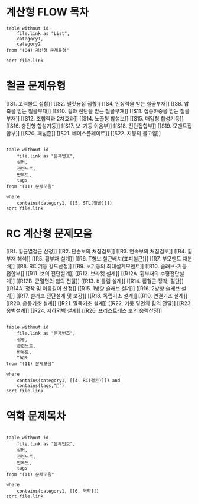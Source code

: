# 계산형 FLOW 목차
```dataview
table without id
	file.link as "List",
	category1,
	category2
from "(04) 계산형 문제유형"

sort file.link

```


# 철골 문제유형 

[[S1. 고력볼트 접합]]
[[S2. 필릿용접 접합]]
[[S4. 인장력을 받는 철골부재]]
[[S8. 압축을 받는 철골부재]]
[[S10. 휨과 전단을 받는 철골부재]]
[[S11. 집중하중을 받는 철골부재]]
[[S12. 조합력과 2차효과]]
[[S14. 노출형 합성보]]
[[S15. 매입형 합성기둥]]
[[S16. 충전형 합성기둥]]
[[S17. 보-기둥 이음부]]
[[S18. 전단접합부]]
[[S19. 모멘트접합부]]
[[S20. 패널존]]
[[S21. 베이스플레이트]]
[[S22. 지붕의 물고임]]

```dataview

table without id
	file.link as "문제번호",
	설명,
	관련노트,
	반복도,
	tags
from "(11) 문제모음"

where
	contains(category1, [[5. STL(철골)]])
sort file.link

```
# RC 계산형 문제모음
[[R1. 휨균열철근 산정]]
[[R2. 단순보의 처짐검토]]
[[R3. 연속보의 처짐검토]]
[[R4. 휨부재 해석]]
[[R5. 휨부재 설계]]
[[R6. T형보 철근배치(표피철근)]]
[[R7. 부모멘트 재분배]]
[[R8. RC 기둥 강도산정]]
[[R9. 보기둥의 최대설계모멘트]]
[[R10. 슬래브-기둥 접합부]]
[[R11. 보의 전단설계]]
[[R12. 브라켓 설계]]
[[R12A. 휨부재의 수평전단설계]]
[[R12B. 균열면의 힘의 전달]]
[[R13. 비틀림 설계]]
[[R14. 휨철근 정착, 절단]]
[[R14A. 정착 및 이음길이 산정]]
[[R15. 1방향 슬래브 설계]]
[[R16. 2방향 슬래브 설계]]
[[R17. 슬래브 전단설계 및 보강]]
[[R18. 독립기초 설계]]
[[R19. 연결기초 설계]]
[[R20. 온통기초 설계]]
[[R21. 말뚝기초 설계]]
[[R22. 기둥 밑면의 힘의 전달]]
[[R23. 옹벽설계]]
[[R24. 지하외벽 설계]]
[[R26. 프리스트레스 보의 응력산정]]

```dataview

table without id
	file.link as "문제번호",
	설명,
	관련노트,
	반복도,
	tags
from "(11) 문제모음"

where
	contains(category1, [[4. RC(철콘)]]) and
	contains(tags,"🧮")
sort file.link

```

# 역학 문제목차
```dataview

table without id
	file.link as "문제번호",
	설명,
	관련노트,
	반복도,
	tags
from "(11) 문제모음"

where
	contains(category1, [[6. 역학]])
sort file.link

```